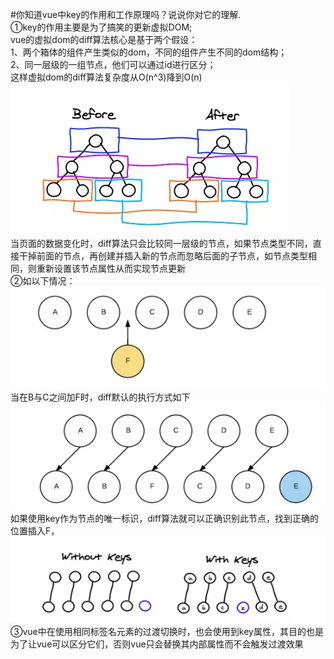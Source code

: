 #你知道vue中key的作用和工作原理吗？说说你对它的理解.  
①key的作用主要是为了搞笑的更新虚拟DOM;  
 vue的虚拟dom的diff算法核心是基于两个假设：  
 1、两个箱体的组件产生类似的dom，不同的组件产生不同的dom结构；  
 2、同一层级的一组节点，他们可以通过id进行区分；  
 这样虚拟dom的diff算法复杂度从O(n^3)降到O(n)  
![diff图片](https://github.com/yexiaolong-do/vue-questions/blob/master/img/diff1.png)  
当页面的数据变化时，diff算法只会比较同一层级的节点，如果节点类型不同，直接干掉前面的节点，再创建并插入新的节点而忽略后面的子节点，如节点类型相同，则重新设置该节点属性从而实现节点更新  
②如以下情况：  
![diff2](https://github.com/yexiaolong-do/vue-questions/blob/master/img/diff2.png)  
当在B与C之间加F时，diff默认的执行方式如下  
![diff3](https://github.com/yexiaolong-do/vue-questions/blob/master/img/diff3.png)  
如果使用key作为节点的唯一标识，diff算法就可以正确识别此节点，找到正确的位置插入F，  
![diff4](https://github.com/yexiaolong-do/vue-questions/blob/master/img/diff4.png)  
③vue中在使用相同标签名元素的过渡切换时，也会使用到key属性，其目的也是为了让vue可以区分它们，否则vue只会替换其内部属性而不会触发过渡效果  
